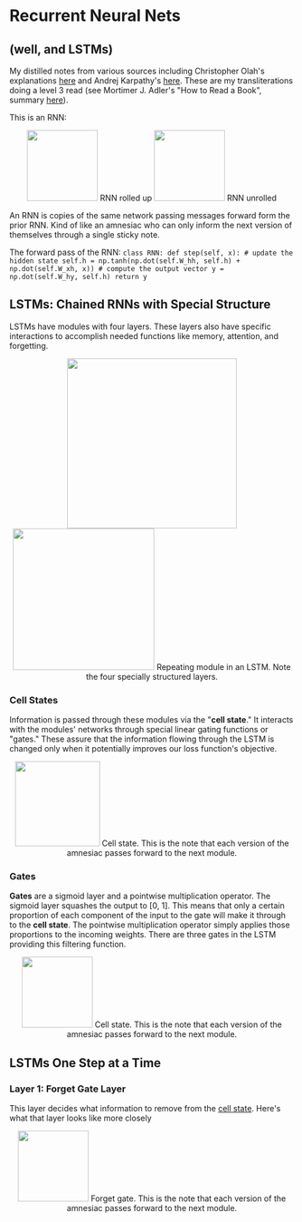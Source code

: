 # Recurrent Neural Nets
## (well, and LSTMs)
My distilled notes from various sources including Christopher Olah's explanations [here](http://colah.github.io/posts/2015-08-Understanding-LSTMs/) and Andrej Karpathy's [here](http://karpathy.github.io/2015/05/21/rnn-effectiveness/). These are my transliterations doing a level 3 read (see Mortimer J. Adler's "How to Read a Book", summary [here](https://fastertomaster.com/how-to-read-a-book-mortimer-j-adler/)).

This is an RNN:
<p align="center">
  <img width="125" src="http://colah.github.io/posts/2015-08-Understanding-LSTMs/img/RNN-rolled.png">
  RNN rolled up
<img width="125" src="http://colah.github.io/posts/2015-08-Understanding-LSTMs/img/RNN-unrolled.png" caption="This is a Recurrent Neural Network, hear it roar." >
  RNN unrolled
</p>

An RNN is copies of the same network passing messages forward form the prior RNN. Kind of like an amnesiac who can only inform the next version of themselves through a single sticky note.

The forward pass of the RNN:
`class RNN:
  def step(self, x):
    # update the hidden state
    self.h = np.tanh(np.dot(self.W_hh, self.h) + np.dot(self.W_xh, x))
    # compute the output vector
    y = np.dot(self.W_hy, self.h)
    return y`


## LSTMs: Chained RNNs with Special Structure

LSTMs have modules with four layers. These layers also have specific interactions to accomplish needed functions like memory, attention, and forgetting.

<p align="center">
  <img width="300" src="http://colah.github.io/posts/2015-08-Understanding-LSTMs/img/LSTM3-chain.png">
<img width="250" src="http://colah.github.io/posts/2015-08-Understanding-LSTMs/img/LSTM2-notation.png">
  Repeating module in an LSTM. Note the four specially structured layers.
</p>


### Cell States
Information is passed through these modules via the "**cell state**." It interacts with the modules' networks through special linear gating functions or "gates." These assure that the information flowing through the LSTM is changed only when it potentially improves our loss function's objective.

<p align="center">
  <img width="150" src="http://colah.github.io/posts/2015-08-Understanding-LSTMs/img/LSTM3-C-line.png">
  Cell state. This is the note that each version of the amnesiac passes forward to the next module.
</p>

### Gates
**Gates** are a sigmoid layer and a pointwise multiplication operator. The sigmoid layer squashes the output to \[0, 1\]. This means that only a certain proportion of each component of the input to the gate will make it through to the **cell state**. The pointwise multiplication operator simply applies those proportions to the incoming weights. There are three gates in the LSTM providing this filtering function.

<p align="center">
  <img height="125" src="http://colah.github.io/posts/2015-08-Understanding-LSTMs/img/LSTM3-gate.png">
  Cell state. This is the note that each version of the amnesiac passes forward to the next module.
</p>

## LSTMs One Step at a Time
### Layer 1: Forget Gate Layer
This layer decides what information to remove from the [cell state](#cell-states). Here's what that layer looks like more closely

<p align="center">
  <img height="125" src="http://colah.github.io/posts/2015-08-Understanding-LSTMs/img/LSTM3-focus-f.png">
  Forget gate. This is the note that each version of the amnesiac passes forward to the next module.
</p>
